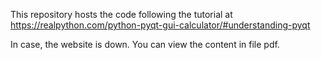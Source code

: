 This repository hosts the code following the tutorial at https://realpython.com/python-pyqt-gui-calculator/#understanding-pyqt

In case, the website is down. You can view the content in file pdf.
